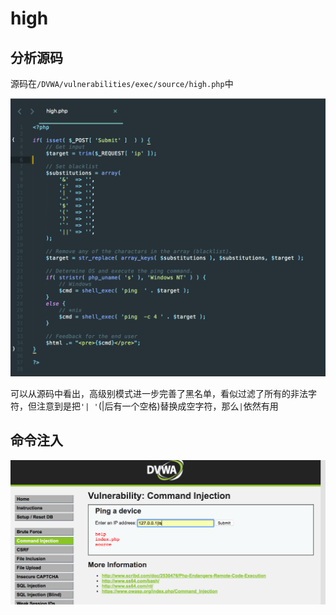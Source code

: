 # high

## 分析源码

源码在`/DVWA/vulnerabilities/exec/source/high.php`中

![high_source_code](image/high_source_code.png)

可以从源码中看出，高级别模式进一步完善了黑名单，看似过滤了所有的非法字符，但注意到是把`'| '`(|后有一个空格)替换成空字符，那么`|`依然有用



## 命令注入

![high0](image/high0.png)

